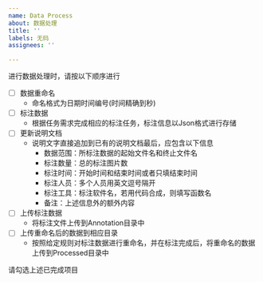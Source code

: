 ```yaml
---
name: Data Process
about: 数据处理
title: ''
labels: 无码
assignees: ''

---
```


进行数据处理时，请按以下顺序进行
- [ ] 数据重命名
  * 命名格式为日期时间编号(时间精确到秒)
- [ ] 标注数据
  * 根据任务需求完成相应的标注任务，标注信息以Json格式进行存储
- [ ] 更新说明文档
  * 说明文字直接追加到已有的说明文档最后，应包含以下信息
    * 数据范围：所标注数据的起始文件名和终止文件名
    * 标注数量：总的标注图片数
    * 标注时间：开始时间和结束时间或者只填结束时间
    * 标注人员：多个人员用英文逗号隔开
    * 标注工具：标注软件名，若用代码合成，则填写函数名
    * 备注：上述信息外的额外内容
- [ ] 上传标注数据
  * 将标注文件上传到Annotation目录中
- [ ] 上传重命名后的数据到相应目录
  * 按照给定规则对标注数据进行重命名，并在标注完成后，将重命名的数据上传到Processed目录中

请勾选上述已完成项目
